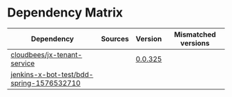 # Dependency Matrix

Dependency | Sources | Version | Mismatched versions
---------- | ------- | ------- | -------------------
[cloudbees/jx-tenant-service](https://github.com/cloudbees/jx-tenant-service) |  | [0.0.325](https://github.com/cloudbees/jx-tenant-service/releases/tag/v0.0.325) | 
[jenkins-x-bot-test/bdd-spring-1576532710](https://github.com/jenkins-x-bot-test/bdd-spring-1576532710.git) |  | []() | 
